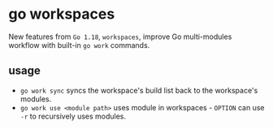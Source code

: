 # go workspaces

New features from `Go 1.18`, `workspaces`, improve Go multi-modules workflow with built-in `go work` commands.

## usage

- `go work sync` syncs the workspace's build list back to the workspace's modules.
- `go work use <module path>` uses module in workspaces - `OPTION` can use `-r` to recursively uses modules.
